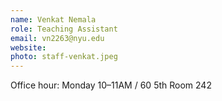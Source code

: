 ```yaml
---
name: Venkat Nemala
role: Teaching Assistant
email: vn2263@nyu.edu
website: 
photo: staff-venkat.jpeg
---
```

Office hour: Monday 10–11AM / 60 5th Room 242
